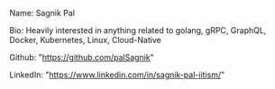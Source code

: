 Name: Sagnik Pal

Bio: Heavily interested in anything related to golang, gRPC, GraphQL, Docker, Kubernetes, Linux, Cloud-Native

Github: "https://github.com/palSagnik"

LinkedIn: "https://www.linkedin.com/in/sagnik-pal-iitism/"
